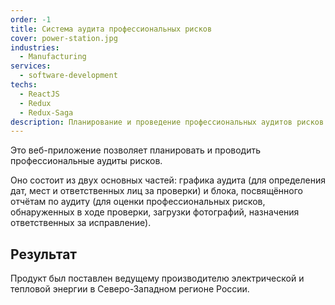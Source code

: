 ```yaml
---
order: -1
title: Система аудита профессиональных рисков
cover: power-station.jpg
industries:
  - Manufacturing
services:
  - software-development
techs:
  - ReactJS
  - Redux
  - Redux-Saga
description: Планирование и проведение профессиональных аудитов рисков.
---
```

Это веб-приложение позволяет планировать и проводить профессиональные аудиты рисков.

Оно состоит из двух основных частей: графика аудита (для определения дат, мест и ответственных лиц за проверки) и блока, посвящённого отчётам по аудиту (для оценки профессиональных рисков, обнаруженных в ходе проверки, загрузки фотографий, назначения ответственных за исправление).

## Результат

Продукт был поставлен ведущему производителю электрической и тепловой энергии в Северо-Западном регионе России.
